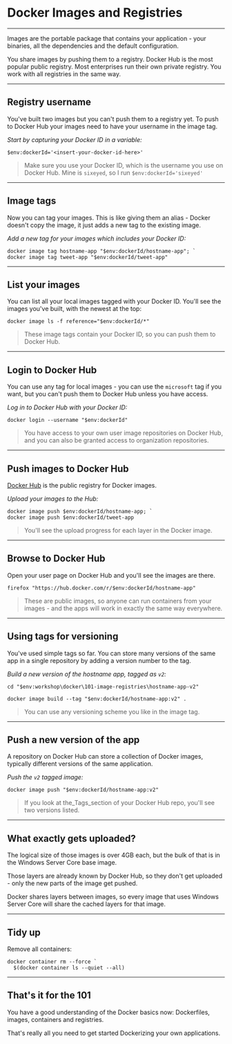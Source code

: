 # Docker Images and Registries

---

Images are the portable package that contains your application - your binaries, all the dependencies and the default configuration.

You share images by pushing them to a registry. Docker Hub is the most popular public registry. Most enterprises run their own private registry. You work with all registries in the same way.

---

## Registry username

You've built two images but you can't push them to a registry yet. To push to Docker Hub your images need to have your username in the image tag.

_Start by capturing your Docker ID in a variable:_

```
$env:dockerId='<insert-your-docker-id-here>'
```

> Make sure you use your Docker ID, which is the username you use on Docker Hub. Mine is `sixeyed`, so I run `$env:dockerId='sixeyed'`

---

## Image tags

Now you can tag your images. This is like giving them an alias - Docker doesn't copy the image, it just adds a new tag to the existing image.

_Add a new tag for your images which includes your Docker ID:_

```
docker image tag hostname-app "$env:dockerId/hostname-app"; `
docker image tag tweet-app "$env:dockerId/tweet-app"
```

---

## List your images

You can list all your local images tagged with your Docker ID. You'll see the images you've built, with the newest at the top:

```
docker image ls -f reference="$env:dockerId/*"
```

> These image tags contain your Docker ID, so you can push them to Docker Hub.

---

## Login to Docker Hub

You can use any tag for local images - you can use the `microsoft` tag if you want, but you can't push them to Docker Hub unless you have access.

_Log in to Docker Hub with your Docker ID:_

```
docker login --username "$env:dockerId"
```

> You have access to your own user image repositories on Docker Hub, and you can also be granted access to organization repositories.

---

## Push images to Docker Hub

[Docker Hub](https://hub.docker.com) is the public registry for Docker images.

_Upload your images to the Hub:_

```
docker image push $env:dockerId/hostname-app; `
docker image push $env:dockerId/tweet-app
```

> You'll see the upload progress for each layer in the Docker image.

---

## Browse to Docker Hub

Open your user page on Docker Hub and you'll see the images are there.

```
firefox "https://hub.docker.com/r/$env:dockerId/hostname-app"
```

> These are public images, so anyone can run containers from your images - and the apps will work in exactly the same way everywhere.

---

## Using tags for versioning

You've used simple tags so far. You can store many versions of the same app in a single repository by adding a version number to the tag.

_Build a new version of the hostname app, tagged as `v2`:_

```
cd "$env:workshop\docker\101-image-registries\hostname-app-v2"

docker image build --tag "$env:dockerId/hostname-app:v2" .
```

> You can use any versioning scheme you like in the image tag.

---

## Push a new version of the app

A repository on Docker Hub can store a collection of Docker images, typically different versions of the same application.

_Push the `v2` tagged image:_

```
docker image push "$env:dockerId/hostname-app:v2"
```

> If you look at the_Tags_section of your Docker Hub repo, you'll see two versions listed.

---

## What exactly gets uploaded?

The logical size of those images is over 4GB each, but the bulk of that is in the Windows Server Core base image.

Those layers are already known by Docker Hub, so they don't get uploaded - only the new parts of the image get pushed.

Docker shares layers between images, so every image that uses Windows Server Core will share the cached layers for that image.

---

## Tidy up

Remove all containers:

```
docker container rm --force `
  $(docker container ls --quiet --all)
```

---

## That's it for the 101

You have a good understanding of the Docker basics now: Dockerfiles, images, containers and registries.

That's really all you need to get started Dockerizing your own applications.
